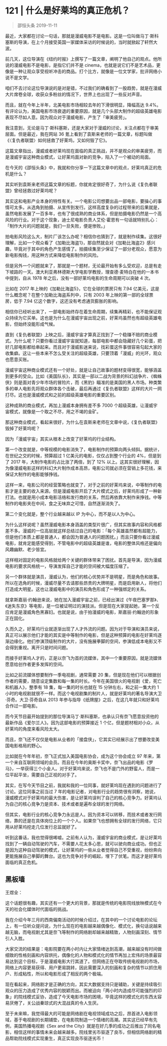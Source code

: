 # 121 | 什么是好莱坞的真正危机？
> 邵恒头条
2019-11-11

最近，大家都在讨论一句话，那就是漫威电影不是电影。这是一位叫做马丁·斯科塞斯的导演，在上个月接受英国一家媒体采访的时候说的，当时就掀起了轩然大波。

前几天，这位导演在《纽约时报》上撰写了一篇文章，阐明了他自己的观点。他所说的漫威电影不是电影，是指它们并不是 cinema，也就是说它们不是艺术品，更像是一种让观众享受视听冲击的商品。打个比方，就像是一位文学家，批评网络小说不是文学。

咱们不去讨论这位导演说的是对是错，不过我们的确看到了一股趋势，就是在漫威大片席卷全球，收获众多粉丝的情况下，世界上也出现了一些反对声音。

而且，就在今年上半年，北美电影市场相较去年的下滑很明显，降幅高达 9.4%。有评论认为，美国电影市场衰退的重要原因，就是几个头部大制作的超级英雄电影表现不尽如人意。因为观众对于漫威电影，产生了「审美疲劳」。

我注意到，无论是马丁·斯科塞斯，还是大家对于漫威的讨论，关注点都在于审美层面。但是最近，我在网站 36 氪上看到了袁斯来老师的一篇文章，标题叫做《〈复仇者联盟〉如何拯救了好莱坞，又如何毁了它》。

这篇文章指出，漫威或者好莱坞现在面临的真正挑战，并不是观众的审美疲劳，而是漫威宇宙这种商业模式，让好莱坞面对新的竞争，陷入了一个被动的局面。

在今天的《邵恒头条》中，我就和你分享一下这篇文章中的观点，好莱坞真正的危机是什么？

其实听到袁斯来老师这篇文章的标题，你就肯定很好奇了，为什么说《复仇者联盟》曾经拯救过好莱坞呢？

其实这和电影产业本身的特性有关。一个电影公司想要出品一部电影，要操心的事情可太多。从选角到拍摄、从宣传到发行。这样高度复杂的过程带来的后果就是，虽然电影发展了一百多年，也有了很成熟的商业体系，但是拍摄电影仍然是一个高风险的行业。对于这个现象，迪士尼电影负责人艾伦·霍恩有一句话就特别扎心：「制作大片的问题就是，我们一旦失败，便是惨败。」

拍电影风险这么大，制片厂该怎么办呢？相信你也猜到了，就是制作续集。这很好理解，比如一个观众看了《加勒比海盗1》，那自然就会对《加勒比海盗2》感兴趣，毕竟对于其中的角色产生感情了。拍摄续集至少保证了一部分老观众，愿意为新电影掏钱，用这种方式来降低电影制作的风险。

但是另外一个问题就来了，那就是一个题材，无论最开始有多么受欢迎，总是有走下坡路的一天。澳大利亚弗林德斯大学电影学教授，理查德·麦特白在他的一本书中提到，自从 1978 年之后，没有一部好莱坞电影的生命周期可以突破 4 次。

比如在 2017 年上映的《加勒比海盗5》，它在全球的票房只有 7.94 亿美元，这是什么概念呢？在整个加勒比海盗系列中，只有 2003 年上映的第一部的全球票房，低于 7.94 亿这个数字，这还没有考虑通货膨胀的影响。

相信你已经听出来了，一部电影始终存在着生命周期，续集再精彩，也不能保证观众持续为它买单。这也是为什么在漫威宇宙出现之前，好莱坞虽然也有超级英雄电影，但始终没能形成气候。

直到《复仇者联盟》上映之后，漫威宇宙才算真正找到了一个稳赚不赔的商业模式。为什么呢？只要你看过漫威宇宙就知道，每部电影中都会隐藏好几个彩蛋，把好几部电影都给串起来。而且对于漫威影迷来说，找彩蛋这件事很容易勾起大家的收集癖。这让一些本来不怎么受关注的超级英雄，只要顶着「漫威」的光环，观众也愿意买账。

漫威宇宙这种商业模式还有一个好处，就是让自己故事的题材变得很宽，能够涵盖到更多的受众。比如《美国队长》，其实是一部以二战为背景的科幻战争片、《蜘蛛侠》则是面对青少年市场的冒险片，而《黑豹》瞄准的是美国的黑人市场。种类繁多的单人电影先将观众群体各个击破，最后再通过《复仇者联盟》这样的大片一网打尽。这也是漫威模式和之前的超级英雄电影的重要区别。

这种成熟的商业模式，再加上漫威本身拥有差不多 7000 个超级英雄，让漫威宇宙模式，就像是一个取之不尽，用之不竭的金矿。

那这种商业模式，看起来很好，为什么在袁斯来老师在文章中说，《复仇者联盟》毁掉了好莱坞呢？





因为「漫威宇宙」其实从根本上改变了好莱坞的行业结构。

第一个改变就是，中等规模的电影消失了，电影制作的预算向两头倾斜。据统计，在世纪之交的时候，预算超过 1 亿美元的电影，仅仅占到整个行业的 4%，但是到了 2017 年，大制作电影的占比涨了两倍，到了 12% 以上。这其实很好理解，因为像漫威电影这样的科幻大片制作成本高昂，电影公司就必须在营销上多花钱，来保证大制作的电影能够挣钱。

这样一来，电影公司的经营策略也就变了，对于之前的好莱坞来说，中等制作的电影才是主要的收入来源。但是漫威电影开启了大片模式之后，好莱坞形成了一种新打法。也就是用小成本电影活络和发行商的关系，然后再依靠大制作来挣钱。中等制作的电影夹在中间，食之无味弃之可惜，自然逐渐消失了。

第二个变化就是，整个行业越来越以 IP 为中心，而不是以人为中心。

为什么这样说呢？虽然漫威电影本身涵盖的类型片很广，但其实故事内容和风格都差不多。漫威的一位高层就这样总结过自己的电影：「每个英雄虽然都有超能力，但是他们本质上都是普通人，都会因为普通人的问题困扰。」而且只要你看过漫威电影，就肯定能感受得到，不管电影中的超级英雄是谁，电影的整体风格还是偏向风趣幽默、老少皆宜。

这样相对固定的电影风格就给两个关键的群体带来了困扰。首先是导演，因为漫威电影的要求风格统一，导演发挥自己才能的空间被大幅度压缩了。

另一个群体就是演员，漫威认为，他们的核心优势并不是明星，而是角色和故事。所以在选角的时候，漫威尽量不去请那些昂贵的大牌明星，而是启用新人，将他们打造成大明星。这也让漫威电影中的演员和角色形成了一种强绑定的关系。

就拿斯嘉丽·约翰逊来说，她在加入漫威宇宙之前，已经出演过《午夜巴塞罗那》、《迷失东京》等电影，是一位被证明过的演技派。但是现在大家提起她，第一个反应肯定是漫威角色黑寡妇。也就是说，由于拍漫威的电影，斯嘉丽·约翰逊的形象正在固化。

久而久之，好莱坞行业就逐渐出现了人才外流的问题。因为对于导演和演员来说，真正可以展示他们才能的其实是中等制作的电影，但是这种预算的电影在好莱坞逐渐边缘化。他们参演顶级制作的大片，没有施展拳脚的空间，参演低成本电影又不会得到重视。离开只是时间问题。

而接手好莱坞人才的，正是以奈飞为首的流媒体，其中一个重要原因，就是流媒体愿意给创作者更多发挥的空间。

比如之前流媒体想要制作一季电视剧，通常需要 20 集，但是现在他们可以根据创作者的需要，随意设定集数和每一集的时长。今年在美国很火的电视剧《爱，死亡和机器人》，整季有 18 集，每一集的时长也就在 15 分钟左右，和之前一集大约 1 小时的电视剧就很不一样。而这个电视剧集的制片人，就是好莱坞的著名导演大卫·芬奇。大卫·芬奇自从 2013 年参与指导《纸牌屋》之后，在这几年就只和好莱坞合作过一部电影。

而今天节目最开始提到的那位导演马丁·斯科塞斯，也承认只有奈飞愿意投资他的最新作品《爱尔兰人》。因为这部电影的预算接近 1 个亿，但是题材相对小众，从好莱坞的角度来看风险太大。

而且，奈飞还不仅仅是电影从业者的「接盘侠」，它其实已经展示出了想要改变美国电影格局的野心。

比如就在今年年初，奈飞正式加入美国电影协会，成为这个协会成立 97 年来，第一个来自互联网领域的会员。而且在今年的奥斯卡奖中，奈飞出品的电影《罗马》，一举获得三个小金人。对于好莱坞来说，奈飞也不是门外的野蛮人，而是一位平起平坐，需要自己正视的对手了。

其实，在写今天节目之前，我就和我的一位同事，就好莱坞现在遇到的问题进行了讨论。这位同事之前当过 7 年的电影记者，对电影行业的趋势很有洞察，她说，漫威模式对于好莱坞的最大伤害，是让好莱坞误判了自己的核心竞争力。好莱坞认为自己的核心竞争力是资本、技术或者是遍布全球的发行网络。

但其实，电影行业的核心竞争力永远是人。因为资本可以转移，而技术或者发行网络，靠的还是在具体岗位上的一个个人。如果奈飞也想拥有全球的发行网络，它只用从好莱坞挖走几位发行总监就好了。

听到这番话，我也觉得很唏嘘。之前有人认为，漫威宇宙的商业模式，是让好莱坞找到了一辆自动驾驶的汽车，不需要人花太多心思，就可以驶向商业成功。但也正是因为这种自动驾驶的模式，让好莱坞的一些从业者觉得自己不受重视，纷纷奔向更能施展自己拳脚的舞台。这也为竞争对手的崛起，埋下了伏笔。而这才是好莱坞面临的真正危机。

## 黑板墙

王煜全：

这个话题很有趣，其实还有一个更大的背景，那就是传统的电影院线放映模式在今天的社会化媒体时代面临的挑战。

我在介绍今年三月的西南偏南活动的时候介绍过，在其中的一个讨论电影的论坛上，有一位听众提问说，为什么现在的电影越来越偶像化、模式化，换句话说越来越无脑，而电视剧尤其是奈飞等制作的网络剧却越来越精致，人物刻画深刻、情节引人入胜。

大家交流的结果是：电影院要在两小时内让大家情绪达到高潮，越来越没有时间做细致的性格刻画和内容烘托，偶像化的人物和模式化的情节再加上宏伟的场景最容易达到这个目标，于是漫威电影大行其道了。但网络正在夺取传统电视剧的市场，网络上内容更易获得、用户更易跳转，因此需要深入的刻画和复杂的情节以抓住用户、形成粘性，所以和电影形成了相反的两个极端。

现在看起来，网络剧才是正确的方向，其实大数据支持只是辅助，关键是持续吸引观众的压力造成了优秀内容的脱颖而出。而被迫向「两小时内造成尽可能强烈的印象」的院线模式妥协，造成了今天电影市场的困境，毕竟这样的模式化的东西太容易厌倦了，关公战秦琼式的大混战真的令人生厌。

至于未来嘛，我觉得最大的可能是网络剧在电视领域成功之后，昂首进入电影领域，基于电视剧的长期铺垫，在电影院制造一个情绪的高潮。其实这已经早有先例，美国热播电视剧《Sex and the City》就是在好几季的成功之后推出了同名电影，相信这样的事情未来会越来越多。院线里劣币驱逐了良币，但相信网络剧的精品帮助院线模式实现重生，真正实现良币驱逐劣币！

